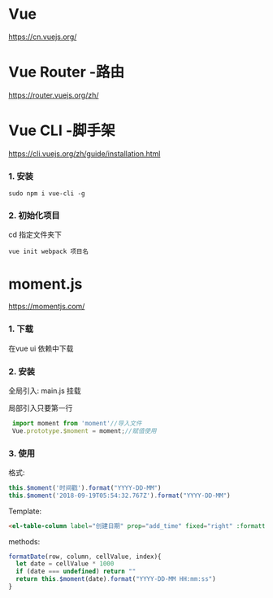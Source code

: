 # Vue

https://cn.vuejs.org/





# Vue Router -路由

https://router.vuejs.org/zh/





# Vue CLI -脚手架

https://cli.vuejs.org/zh/guide/installation.html



### 1. 安装

```
sudo npm i vue-cli -g
```

### 2. 初始化项目

cd 指定文件夹下

```
vue init webpack 项目名
```





# moment.js

https://momentjs.com/



### 1. 下载

在vue ui 依赖中下载

### 2. 安装

全局引入: main.js 挂载 

局部引入只要第一行

```javascript
 import moment from 'moment'//导入文件 
 Vue.prototype.$moment = moment;//赋值使用
```

### 3. 使用

格式:

```javascript
this.$moment('时间戳').format("YYYY-DD-MM")
this.$moment('2018-09-19T05:54:32.767Z').format("YYYY-DD-MM")
```

Template:

```html
<el-table-column label="创建日期" prop="add_time" fixed="right" :formatter="formatDate"></el-table-column> 
```

methods:

```javascript
formatDate(row, column, cellValue, index){
  let date = cellValue * 1000
  if (date === undefined) return ""
  return this.$moment(date).format("YYYY-DD-MM HH:mm:ss")
}
```







# 